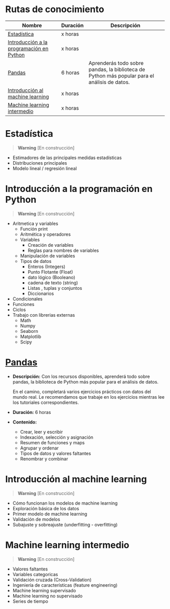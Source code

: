# **Rutas de conocimiento**

| Nombre | Duración | Descripción |
| ----------- | ----------- | ---------- |
| [Estadística](#estadística) | x horas |   |
| [Introducción a la programación en Python](#introducción-a-la-programación-en-python) | x horas |  |
| [Pandas](#pandas) | 6 horas | Aprenderás todo sobre pandas, la biblioteca de Python más popular para el análisis de datos.  |
| [Introducción al machine learning](#introducción-al-machine-learning) | x horas |  |
| [Machine learning intermedio](#machine-learning-intermedio) | x horas |  |


# **Estadística**
> **Warning** [En construcción] 
- Estimadores de las principales medidas estadísticas
- Distribuciones principales
- Modelo lineal / regresión lineal

# **Introducción a la programación en Python**
> **Warning** [En construcción] 
- Aritmetica y variables 
    - Función print
    - Aritmética y operadores
    - Variables
        - Creación de variables
        - Reglas para nombres de variables
    - Manipulación de variables
    - Tipos de datos
        - Enteros (Integers)
        - Punto Flotante (Float)
        - dato lógico (Booleano)
        - cadena de texto (string)
        - Listas , tuplas y conjuntos
        - Diccionarios
- Condicionales
- Funciones
- Ciclos
- Trabajo con librerias externas
    - Math	
    - Numpy
    - Seaborn
    - Matplotlib
    - Scipy

    
# [**Pandas**](https://github.com/JoseMVergara/Ruta_de_aprendizaje_ML/blob/main/Pandas.md)
- **Descripción:** Con los recursos disponibles, aprenderá todo sobre pandas, la biblioteca de Python más popular para el análisis de datos.

    En el camino, completará varios ejercicios prácticos con datos del mundo real. Le recomendamos que trabaje en los ejercicios mientras lee los tutoriales correspondientes.
- **Duración:** 6 horas
- **Contenido:**
    - Crear, leer y escribir
    - Indexación, selección y asignación
    - Resumen de funciones y maps
    - Agrupar y ordenar
    - Tipos de datos y valores faltantes
    - Renombrar y combinar

# **Introducción al machine learning**
> **Warning** [En construcción] 
- Cómo funcionan los modelos de machine learning
- Exploración básica de los datos
- Primer modelo de machine learning
- Validación de modelos
- Subajuste y sobreajuste (underfitting - overfitting)

# **Machine learning intermedio**
> **Warning** [En construcción] 
- Valores faltantes
- Variables categoricas
- Validación cruzada (Cross-Validation)
- Ingeniería de características (feature engineering)
- Machine learning supervisado
- Machine learning no supervisado
- Series de tiempo

